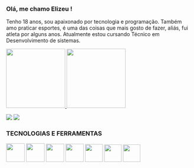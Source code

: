 ### Olá, me chamo Elizeu ! 

Tenho 18 anos, sou apaixonado por tecnologia e programação. Também amo praticar esportes, é uma das coisas que mais gosto de fazer, aliás, fui atleta por alguns anos.   Atualmente estou cursando Técnico em Desenvolvimento de sistemas.

<div>
<a href="https://github.com/elifretascode">
<img height="160em" src="https://github-readme-stats.vercel.app/api/top-langs/?username=elifreitascode&layout=compact&langs_count=7&theme=vue-dark"/>
<img height="160em" src="https://github-readme-stats.vercel.app/api?username=elifreitascode&show_icons=true&theme=vue-dark"/>
</div>
<div>
	
<a href = "mailto:elizeferreiradefreitas@gmail.com"><img src="https://img.shields.io/badge/Gmail-D14836?style=for-the-badge&logo=gmail&logoColor=white" target="_blank"></a>
<a href="https://www.linkedin.com/in/elizeu-ffreitas" target="_blank"><img src="https://img.shields.io/badge/-LinkedIn-%230077B5?style=for-the-badge&logo=linkedin&logoColor=white" target="_blank"></a>   
</div>

 ### TECNOLOGIAS E FERRAMENTAS     
<img src="https://cdn.jsdelivr.net/gh/devicons/devicon/icons/python/python-original.svg" width="50px" /> <img src="https://cdn.jsdelivr.net/gh/devicons/devicon/icons/django/django-plain.svg" width="50px" />
            <img src="https://cdn.jsdelivr.net/gh/devicons/devicon/icons/selenium/selenium-original.svg" width="49px"/>
	    <img src="https://cdn.jsdelivr.net/gh/devicons/devicon/icons/javascript/javascript-plain.svg" width="49px"/>
            <img src="https://cdn.jsdelivr.net/gh/devicons/devicon/icons/html5/html5-original.svg" width="48px"/>
            <img src="https://cdn.jsdelivr.net/gh/devicons/devicon/icons/css3/css3-original.svg" width="47px" />
            <img src="https://cdn.jsdelivr.net/gh/devicons/devicon/icons/git/git-original.svg" width="47px"/>
          
          
          
          
 


       

          
